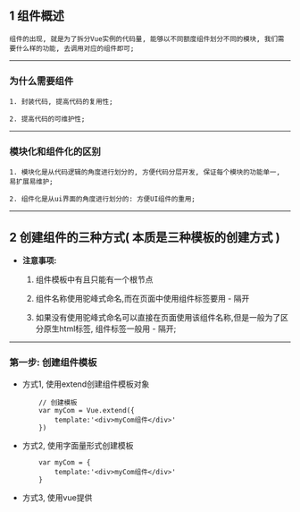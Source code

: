 
##  1 组件概述

    组件的出现, 就是为了拆分Vue实例的代码量, 能够以不同额度组件划分不同的模块, 我们需要什么样的功能, 去调用对应的组件即可;

---
###  为什么需要组件

    1. 封装代码, 提高代码的复用性;
  
    2. 提高代码的可维护性;

---

###  模块化和组件化的区别

    1. 模块化是从代码逻辑的角度进行划分的, 方便代码分层开发, 保证每个模块的功能单一, 易扩展易维护;

    2. 组件化是从ui界面的角度进行划分的: 方便UI组件的重用;
---
##  2 创建组件的三种方式( 本质是三种模板的创建方式 )
+   **注意事项:** 

    1. 组件模板中有且只能有一个根节点

    2. 组件名称使用驼峰式命名,而在页面中使用组件标签要用 - 隔开

    3. 如果没有使用驼峰式命名可以直接在页面使用该组件名称,但是一般为了区分原生html标签, 组件标签一般用 - 隔开;
--- 
### 第一步: 创建组件模板
+   方式1, 使用extend创建组件模板对象
    ```
        // 创建模板
        var myCom = Vue.extend({
            template:'<div>myCom组件</div>'
        })
    ```
+   方式2, 使用字面量形式创建模板
    ```
        var myCom = {
            template:'<div>myCom组件</div>'
        }
    ```
+   方式3, 使用vue提供 <template> 标签创建组件模板
    ```
        <!-- 
        在被控制的 #app 外使用template标签  
        -->
        <template id="tmpl">
            <div> 这是我的myCom模板 </div>
        </template>
        
        <!-- 
        id与 template 的值对应 
        -->
        var myCom = {
            template:'#tmpl'
        }
    ```
### 第一步:将模板对象注册成组件

+   全局组件
    ```
        // 第二个参数可以直接用字面量创建模板,也可以传递一个模板对象
        Vue.component('组件名', myCom )
    ```

+   私有组件
    ```
        new Vue({
            el:'#app',
            components:{
                // 注册组件, key为模板的名称, val为组件模板对象
                myCom: myCom 
            }
        });
    ```
### 第三步:在 #app 中直接使用 模板对应的标签使用
    ```
        <div id="app">
            <!-- myCom组件 -->
            <my-com></my-com>
        </div>
    ```
    

---
##  3 组件中的data
### 注意事项

1. 组件中的 data 是一个方法,方法内部返回了一个对象; 而vue实例中的data 是一个对象;

2. 多次复用同一个组件,组件中的数据是相互独立的; 类似于函数作用域, 在函数作用域中声明的局部变量, 每次调用都是一个初始值, 多次调用互不影响, 但是组件并没有销毁函数作用域;

3. 组件中的data在组件模板中使用 与 vue实例控制区域的使用方式相同;

### 组件中的data为什么是一个方法返回一个对象

1. 通过方法返回一个对象来保证复用模板的时候用的不是同一个对象
```
    var countObj={count:0};
    var vm = new Vue({
        el:'#app',
        components:{
            
            // 定义一个组件myCom
            myCom:{
                template:'<div @click="increment">{{count}}</div>',
                data(){
                
                    // --- 如果不每个返回一个对象,该模板复用的时候使用的是同一个对象,
                    // --- 因此,如果修改了一个模板中的数据,其他复用该模板的数据也会改变;
                    return { 
                        count:0
                    };
                    
                    // 模拟不使用函数返回对象的data
                    // return countObj; 
                },
                methods:{
                    increment(){
                        this.count++;
                    }
                }
            }
        }
    });
```
### v-if与v-else切换组件

---
### 父组件向子组件传值

1. 子组件默认无法访问父组件中的 data 中的数组 和 methods 中的方法;

2. 父组件向子组件传值步骤
    
    a) 在组件标签上自定义属性, 例: <my-com :msg="msg"></my-com>

    b) 在子组件中的 props 属性 中注册该属性: `props:['msg']`

3. props 与 data 的区别

    a) props中的数据,都是通过父组件传递给子组件的; 子组件中的data数据并不是通过父组件传递过来的,而是子组件自身私有的;

    b) props是单向数据流, 直接修改会报错, 但是可以通过.sync 修饰符来修改; data中的数据是可读可写的;

    - 如果要改变 props 中的属性值, 可以通过那该属性值赋值给data中的变量来控制;

---

### 单向数据流

1. 所有的prop 都会使父子prop之间形成一个 单行向下绑定 : 父级prop 的更新会向下流到到子组件中,但反过来则不行,这样会防止从子组件意外改变父级组件的状态,从而导致你应用的数据流向难以理解;

2. 额外的, 每次父级组件发生更新时, 子组件中所有的 prop 都将会刷新为最新的值。这意味着你不应该在子组件内部改变prop。如果这样做 vue 会在控制台发出警告。

3. 需要改变 props 中数据的两种情况: 

    a) 需要prop作为本地数据使用
       解决方式: 把 prop 赋值到 data 中, 作为本地数据使用。 
    
    b) 如果需要对prop中的数据进行包装则可以使用计算属性;

    c) **注意:** 单向数据流不会检测 object 属性值的改变。因为object传递的是对象的虚地址, 即使修改了属性, 但是虚地址不会改变;
---

### 子组件向父组件传值

1. 子组件向父组件传值步骤

    a) 在父级组件中自定义方法 func="fun"

    b) 子组件通过 this.$emit('func',响应数据)

    c) 父组件在 fun(响应回来的数据形参) 中处理响应回来的数据

2. 子组件向父级组件传值的原理:

    a) 借调父组件的方法,并响应回去数据;

3. **注意:** 子组件使用父组件的方法,要使用 v-on:自定义方法,而不是v-bind;
---
### prop验证(数据类型验证)
1. 为了提供 props 的验证方式,props 可以指向一个对象而不是数组

2. **注意:** prop 会在vue实例创建之前(beforeCreate)验证,所以实例的属性(如data,computed等),在default和validator

3. 使用方式
    ```
        1. 定义prop 为string类型
        props:{
            msg:String,
        }

        2. 定义prop 为 String 或者 Number 类型
        props:{
            msg：[Number,String]
        } 
        3. 定义父组件定义prop属性,必须传递一个字符串
        props:{
            msg:{
                type:String,
                required:true
            }
        }
        4. 定义如果父组件没有定义该prop,子组件中prop的默认值
        porps:{
            msg:{
                type:String,
                default:'默认值'
            }
        }
        5. ...
    ```
---

### sync 实现双向数据流

使用步骤:

    步骤1: 在父类传值的自定义属性上加上 .sync 修饰符

    步骤2: 修改时,通过$emit('update:自定义的属性名',属性值);
    

---
### 使用 refs 获取,dom和组件引用

步骤1: 在html标签或组件标签上加上 ref="名称"

步骤2: 在vue实例中,通过this.$refs.名称 获取dom节点 或 组件对象

--- 
##  表单应用

### 类型修饰符

1. 表单中的值一般都为String类型, 如果需要通过v-model 同步到 前端model层中的数据类型为可计算的Number类型,可以使用.number进行修饰;
```
    -----------------------------
    html页面标签: ==>
    -----------------------------
    <input v-model.number="param">

    ------------------------------
    js代码部分: ==>
    ------------------------------
    new Vue({
        el:'#app',
        data:{
            param = 0,  ==> 此时,从页面同步到data中的数据为number类型 
        }
    });
```

### 表单注意事项

1. 通过 Ajax 可以不使用name属性就可以提交, v-model相同的可以看为一组。(原理是value和v-model的关系)

2. 下拉列表的value值,是该下拉列表中options的value值, 一般把v-model绑定给select

3. 使用display:none隐藏,然后让该option为选中项,值仍然会显示在下拉框中,但是下拉列表中是隐藏的;

4. 如果提交为disabled的标签, 当作默认选项提交, 不会提交数据即url?后啥都没有;

